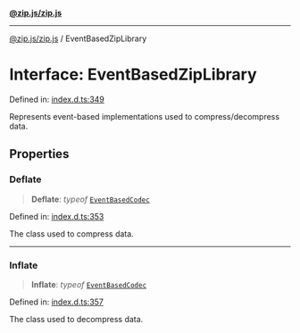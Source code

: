 [**@zip.js/zip.js**](../README.md)

***

[@zip.js/zip.js](../globals.md) / EventBasedZipLibrary

# Interface: EventBasedZipLibrary

Defined in: [index.d.ts:349](https://github.com/gildas-lormeau/zip.js/blob/0ff014cd43c06ee35ed26f2c2f89837d8f86c870/index.d.ts#L349)

Represents event-based implementations used to compress/decompress data.

## Properties

### Deflate

> **Deflate**: *typeof* [`EventBasedCodec`](../classes/EventBasedCodec.md)

Defined in: [index.d.ts:353](https://github.com/gildas-lormeau/zip.js/blob/0ff014cd43c06ee35ed26f2c2f89837d8f86c870/index.d.ts#L353)

The class used to compress data.

***

### Inflate

> **Inflate**: *typeof* [`EventBasedCodec`](../classes/EventBasedCodec.md)

Defined in: [index.d.ts:357](https://github.com/gildas-lormeau/zip.js/blob/0ff014cd43c06ee35ed26f2c2f89837d8f86c870/index.d.ts#L357)

The class used to decompress data.
